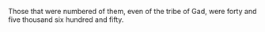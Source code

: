 Those that were numbered of them, even of the tribe of Gad, were forty and five thousand six hundred and fifty.

